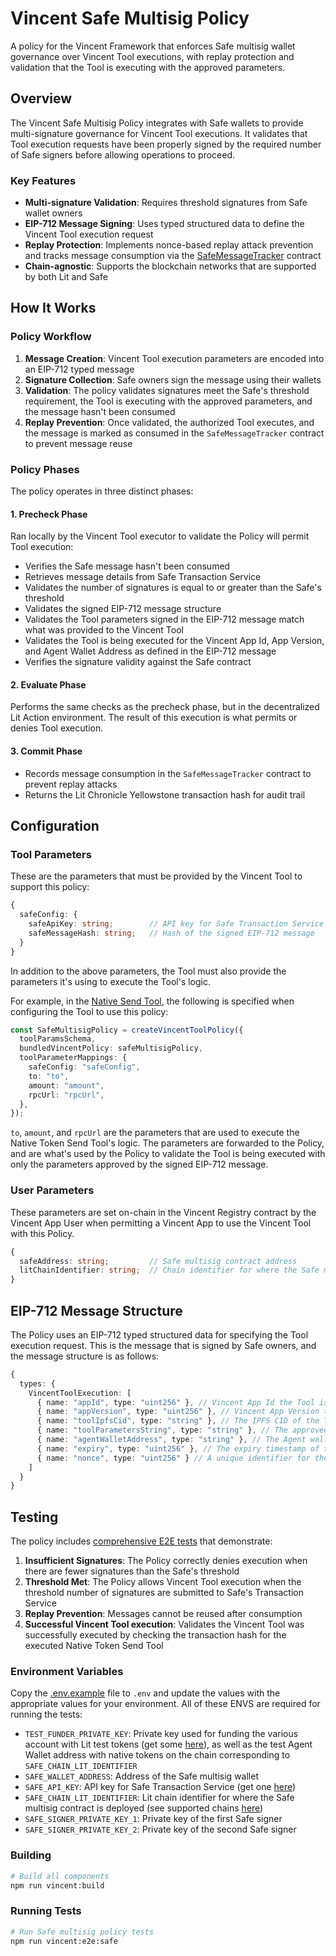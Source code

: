 # Vincent Safe Multisig Policy

A policy for the Vincent Framework that enforces Safe multisig wallet governance over Vincent Tool executions, with replay protection and validation that the Tool is executing with the approved parameters.

## Overview

The Vincent Safe Multisig Policy integrates with Safe wallets to provide multi-signature governance for Vincent Tool executions. It validates that Tool execution requests have been properly signed by the required number of Safe signers before allowing operations to proceed.

### Key Features

- **Multi-signature Validation**: Requires threshold signatures from Safe wallet owners
- **EIP-712 Message Signing**: Uses typed structured data to define the Vincent Tool execution request
- **Replay Protection**: Implements nonce-based replay attack prevention and tracks message consumption via the [SafeMessageTracker](./contracts/src/SafeMessageTracker.sol) contract
- **Chain-agnostic**: Supports the blockchain networks that are supported by both Lit and Safe

## How It Works

### Policy Workflow

1. **Message Creation**: Vincent Tool execution parameters are encoded into an EIP-712 typed message
2. **Signature Collection**: Safe owners sign the message using their wallets
3. **Validation**: The policy validates signatures meet the Safe's threshold requirement, the Tool is executing with the approved parameters, and the message hasn't been consumed
4. **Replay Prevention**: Once validated, the authorized Tool executes, and the message is marked as consumed in the `SafeMessageTracker` contract to prevent message reuse

### Policy Phases

The policy operates in three distinct phases:

#### 1. Precheck Phase

Ran locally by the Vincent Tool executor to validate the Policy will permit Tool execution:

- Verifies the Safe message hasn't been consumed
- Retrieves message details from Safe Transaction Service
- Validates the number of signatures is equal to or greater than the Safe's threshold
- Validates the signed EIP-712 message structure
- Validates the Tool parameters signed in the EIP-712 message match what was provided to the Vincent Tool
- Validates the Tool is being executed for the Vincent App Id, App Version, and Agent Wallet Address as defined in the EIP-712 message
- Verifies the signature validity against the Safe contract

#### 2. Evaluate Phase

Performs the same checks as the precheck phase, but in the decentralized Lit Action environment. The result of this execution is what permits or denies Tool execution.

#### 3. Commit Phase

- Records message consumption in the `SafeMessageTracker` contract to prevent replay attacks
- Returns the Lit Chronicle Yellowstone transaction hash for audit trail

## Configuration

### Tool Parameters

These are the parameters that must be provided by the Vincent Tool to support this policy:

```typescript
{
  safeConfig: {
    safeApiKey: string;        // API key for Safe Transaction Service
    safeMessageHash: string;   // Hash of the signed EIP-712 message
  }
}
```

In addition to the above parameters, the Tool must also provide the parameters it's using to execute the Tool's logic.

For example, in the [Native Send Tool](./vincent-packages/tools/native-send/src/lib/vincent-tool.ts), the following is specified when configuring the Tool to use this policy:

```typescript
const SafeMultisigPolicy = createVincentToolPolicy({
  toolParamsSchema,
  bundledVincentPolicy: safeMultisigPolicy,
  toolParameterMappings: {
    safeConfig: "safeConfig",
    to: "to",
    amount: "amount",
    rpcUrl: "rpcUrl",
  },
});
```

`to`, `amount`, and `rpcUrl` are the parameters that are used to execute the Native Token Send Tool's logic. The parameters are forwarded to the Policy, and are what's used by the Policy to validate the Tool is being executed with only the parameters approved by the signed EIP-712 message.

### User Parameters

These parameters are set on-chain in the Vincent Registry contract by the Vincent App User when permitting a Vincent App to use the Vincent Tool with this Policy.

```typescript
{
  safeAddress: string;         // Safe multisig contract address
  litChainIdentifier: string;  // Chain identifier for where the Safe multisig contract is deployed
}
```

## EIP-712 Message Structure

The Policy uses an EIP-712 typed structured data for specifying the Tool execution request. This is the message that is signed by Safe owners, and the message structure is as follows:

```typescript
{
  types: {
    VincentToolExecution: [
      { name: "appId", type: "uint256" }, // Vincent App Id the Tool is being executed for
      { name: "appVersion", type: "uint256" }, // Vincent App Version the Tool is being executed for
      { name: "toolIpfsCid", type: "string" }, // The IPFS CID of the Tool being executed
      { name: "toolParametersString", type: "string" }, // The approved Tool parameters encoded as a stringified JSON object
      { name: "agentWalletAddress", type: "string" }, // The Agent wallet address the Tool is being executed on behalf of
      { name: "expiry", type: "uint256" }, // The expiry timestamp of the message
      { name: "nonce", type: "uint256" } // A unique identifier for the message to prevent replay attacks
    ]
  }
}
```

## Testing

The policy includes [comprehensive E2E tests](./vincent-e2e/src/e2e-safe.ts) that demonstrate:

1. **Insufficient Signatures**: The Policy correctly denies execution when there are fewer signatures than the Safe's threshold
2. **Threshold Met**: The Policy allows Vincent Tool execution when the threshold number of signatures are submitted to Safe's Transaction Service
3. **Replay Prevention**: Messages cannot be reused after consumption
4. **Successful Vincent Tool execution**: Validates the Vincent Tool was successfully executed by checking the transaction hash for the executed Native Token Send Tool

### Environment Variables

Copy the [.env.example](.env.example) file to `.env` and update the values with the appropriate values for your environment. All of these ENVS are required for running the tests:

- `TEST_FUNDER_PRIVATE_KEY`: Private key used for funding the various account with Lit test tokens (get some [here](https://chronicle-yellowstone-faucet.getlit.dev/)), as well as the test Agent Wallet address with native tokens on the chain corresponding to `SAFE_CHAIN_LIT_IDENTIFIER`
- `SAFE_WALLET_ADDRESS`: Address of the Safe multisig wallet
- `SAFE_API_KEY`: API key for Safe Transaction Service (get one [here](https://docs.safe.global/core-api/transaction-service-overview))
- `SAFE_CHAIN_LIT_IDENTIFIER`: Lit chain identifier for where the Safe multisig contract is deployed (see supported chains [here](https://developer.litprotocol.com/resources/supported-chains))
- `SAFE_SIGNER_PRIVATE_KEY_1`: Private key of the first Safe signer
- `SAFE_SIGNER_PRIVATE_KEY_2`: Private key of the second Safe signer

### Building

```bash
# Build all components
npm run vincent:build
```

### Running Tests

```bash
# Run Safe multisig policy tests
npm run vincent:e2e:safe
```
